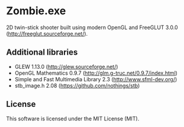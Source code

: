 # Zombie.exe
2D twin-stick shooter built using modern OpenGL and FreeGLUT 3.0.0 (http://freeglut.sourceforge.net/). 
## Additional libraries
- GLEW 1.13.0 (http://glew.sourceforge.net/)
- OpenGL Mathematics 0.9.7 (http://glm.g-truc.net/0.9.7/index.html)
- Simple and Fast Multimedia Library 2.3 (http://www.sfml-dev.org/)
- stb_image.h 2.08 (https://github.com/nothings/stb)
## License
This software is licensed under the MIT License (MIT). 